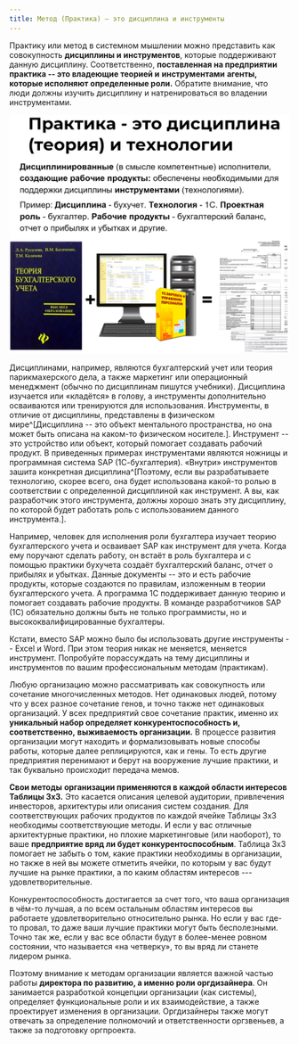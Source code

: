 ```yaml
---
title: Метод (Практика) – это дисциплина и инструменты
---
```


Практику или метод в системном мышлении можно представить как
совокупность **дисциплины и** **инструментов**, которые поддерживают
данную дисциплину. Соответственно, **поставленная на предприятии
практика -- это владеющие теорией и** **инструментами** **агенты,
которые исполняют определенные роли.** Обратите внимание, что люди
должны изучить дисциплину и натренироваться во владении инструментами.


![](03-method-practice-is-a-discipline-and-tools-37.png)


Дисциплинами, например, являются бухгалтерский учет или теория
парикмахерского дела, а также маркетинг или операционный менеджмент
(обычно по дисциплинам пишутся учебники). Дисциплина изучается или
«кладётся» в голову, а инструменты дополнительно осваиваются или
тренируются для использования. Инструменты, в отличие от дисциплины,
представлены в физическом мире^[Дисциплина -- это объект
ментального пространства, но она может быть описана на каком-то
физическом носителе.]. Инструмент -- это устройство или
объект, который помогает создавать рабочий продукт. В приведенных
примерах инструментами являются ножницы и программная система SAP
(1С-бухгалтерия). «Внутри» инструментов зашита конкретная
дисциплина^[Поэтому, если вы разрабатываете технологию,
скорее всего, она будет использована какой-то ролью в соответствии с
определенной дисциплиной как инструмент. А вы, как разработчик этого
инструмента, должны хорошо знать эту дисциплину, по которой будет
работать роль с использованием данного инструмента.].

Например, человек для исполнения роли бухгалтера изучает теорию
бухгалтерского учета и осваивает SAP как инструмент для учета. Когда ему
поручают сделать работу, он встаёт в роль бухгалтера и с помощью
практики бухучета создаёт бухгалтерский баланс, отчет о прибылях и
убытках. Данные документы -- это и есть рабочие продукты, которые
создаются по правилам, изложенным в теории бухгалтерского учета. А
программа 1С поддерживает данную теорию и помогает создавать рабочие
продукты. В команде разработчиков SAP (1С) обязательно должны быть не
только программисты, но и высококвалифицированные бухгалтеры.

Кстати, вместо SAP можно было бы использовать другие инструменты --
Excel и Word. При этом теория никак не меняется, меняется инструмент.
Попробуйте порассуждать на тему дисциплины и инструментов по вашим
профессиональным методам (практикам).

Любую организацию можно рассматривать как совокупность или сочетание
многочисленных методов. Нет одинаковых людей, потому что у всех разное
сочетание генов, и точно также нет одинаковых организаций. У всех
предприятий свое сочетание практик, именно их **уникальный набор
определяет конкурентоспособность и,** **соответственно,** **выживаемость
организации.** В процессе развития организации могут находить и
формализовывать новые способы работы, которые далее реплицируются, как и
гены. То есть другие предприятия перенимают и берут на вооружение лучшие
практики, и так буквально происходит передача мемов.

**Свои методы** **организации применяются в каждой области интересов**
**Таблицы 3х3.** Это касается описания целевой аудитории, привлечения
инвесторов, архитектуры или описания систем создания. Для
соответствующих рабочих продуктов по каждой ячейке Таблицы 3х3
необходимы соответствующие методы. И если у вас отличные архитектурные
практики, но плохие маркетинговые (или наоборот), то ваше **предприятие
вряд ли будет конкурентоспособным**. Таблица 3х3 помогает не забыть о
том, какие практики необходимы в организации, но также в ней вы можете
отметить ячейки, по которым у вас будут лучшие на рынке практики, а по
каким областям интересов --- удовлетворительные.

Конкурентоспособность достигается за счет того, что ваша организация в
чём-то лучшая, а по всем остальным областям интересов вы работаете
удовлетворительно относительно рынка. Но если у вас где-то провал, то
даже ваши лучшие практики могут быть бесполезными. Точно так же, если у
вас все области будут в более-менее ровном состоянии, что называется «на
четверку», то вы вряд ли станете лидером рынка.

Поэтому внимание к методам организации является важной частью работы
**директора по развитию, а именно роли оргдизайнера**. Он занимается
разработкой концепции организации (как системы), определяет
функциональные роли и их взаимодействие, а также проектирует изменения в
организации. Оргдизайнеры также могут отвечать за определение полномочий
и ответственности оргзвеньев, а также за подготовку оргпроекта.
